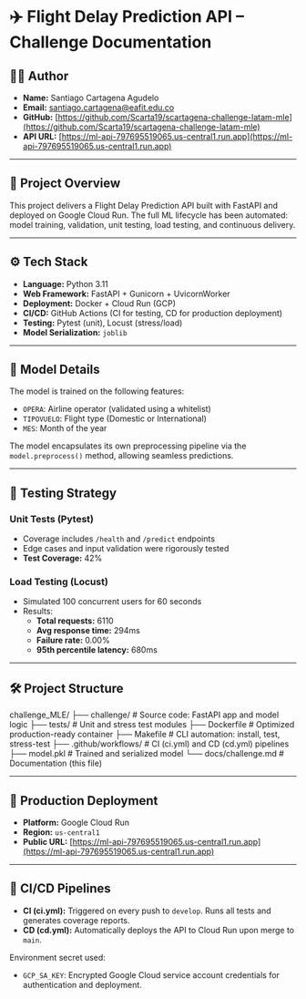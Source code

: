 # ✈️ Flight Delay Prediction API – Challenge Documentation

## 👨‍💻 Author

- **Name:** Santiago Cartagena Agudelo
- **Email:** santiago.cartagena@eafit.edu.co
- **GitHub:** [https://github.com/Scarta19/scartagena-challenge-latam-mle](https://github.com/Scarta19/scartagena-challenge-latam-mle)
- **API URL:** [https://ml-api-797695519065.us-central1.run.app](https://ml-api-797695519065.us-central1.run.app)

---

## 🧩 Project Overview

This project delivers a Flight Delay Prediction API built with FastAPI and deployed on Google Cloud Run. The full ML lifecycle has been automated: model training, validation, unit testing, load testing, and continuous delivery.

---

## ⚙️ Tech Stack

- **Language:** Python 3.11
- **Web Framework:** FastAPI + Gunicorn + UvicornWorker
- **Deployment:** Docker + Cloud Run (GCP)
- **CI/CD:** GitHub Actions (CI for testing, CD for production deployment)
- **Testing:** Pytest (unit), Locust (stress/load)
- **Model Serialization:** `joblib`

---

## 🧠 Model Details

The model is trained on the following features:
- `OPERA`: Airline operator (validated using a whitelist)
- `TIPOVUELO`: Flight type (Domestic or International)
- `MES`: Month of the year

The model encapsulates its own preprocessing pipeline via the `model.preprocess()` method, allowing seamless predictions.

---

## 🔬 Testing Strategy

### Unit Tests (Pytest)
- Coverage includes `/health` and `/predict` endpoints
- Edge cases and input validation were rigorously tested
- **Test Coverage:** 42%

### Load Testing (Locust)
- Simulated 100 concurrent users for 60 seconds
- Results:
  - **Total requests:** 6110
  - **Avg response time:** 294ms
  - **Failure rate:** 0.00%
  - **95th percentile latency:** 680ms

---

## 🛠️ Project Structure

challenge_MLE/
├── challenge/ # Source code: FastAPI app and model logic
├── tests/ # Unit and stress test modules
├── Dockerfile # Optimized production-ready container
├── Makefile # CLI automation: install, test, stress-test
├── .github/workflows/ # CI (ci.yml) and CD (cd.yml) pipelines
├── model.pkl # Trained and serialized model
└── docs/challenge.md # Documentation (this file)


---

## 🚀 Production Deployment

- **Platform:** Google Cloud Run
- **Region:** `us-central1`
- **Public URL:**
  [https://ml-api-797695519065.us-central1.run.app](https://ml-api-797695519065.us-central1.run.app)

---

## 🔁 CI/CD Pipelines

- **CI (ci.yml):** Triggered on every push to `develop`. Runs all tests and generates coverage reports.
- **CD (cd.yml):** Automatically deploys the API to Cloud Run upon merge to `main`.

Environment secret used:
- `GCP_SA_KEY`: Encrypted Google Cloud service account credentials for authentication and deployment.
